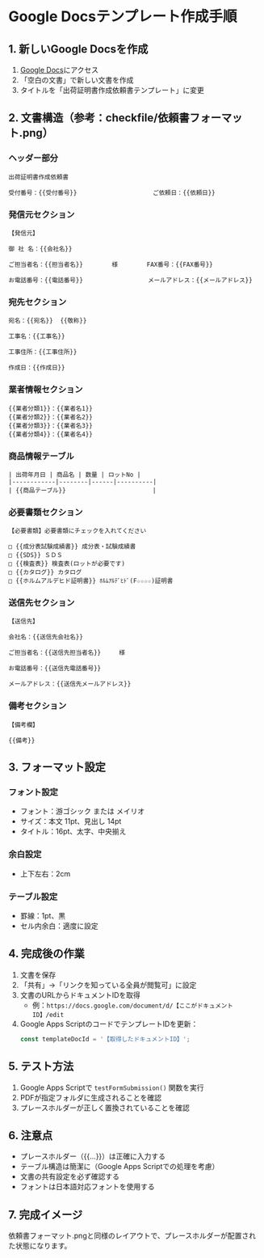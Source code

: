 # Google Docsテンプレート作成手順

## 1. 新しいGoogle Docsを作成

1. [Google Docs](https://docs.google.com)にアクセス
2. 「空白の文書」で新しい文書を作成
3. タイトルを「出荷証明書作成依頼書テンプレート」に変更

## 2. 文書構造（参考：checkfile/依頼書フォーマット.png）

### ヘッダー部分
```
出荷証明書作成依頼書

受付番号：{{受付番号}}                     ご依頼日：{{依頼日}}
```

### 発信元セクション
```
【発信元】

御 社 名：{{会社名}}

ご担当者名：{{担当者名}}        様        FAX番号：{{FAX番号}}

お電話番号：{{電話番号}}                  メールアドレス：{{メールアドレス}}
```

### 宛先セクション
```
宛名：{{宛名}}  {{敬称}}

工事名：{{工事名}}

工事住所：{{工事住所}}

作成日：{{作成日}}
```

### 業者情報セクション
```
{{業者分類1}}：{{業者名1}}
{{業者分類2}}：{{業者名2}}
{{業者分類3}}：{{業者名3}}
{{業者分類4}}：{{業者名4}}
```

### 商品情報テーブル
```
| 出荷年月日 | 商品名 | 数量 | ロットNo |
|------------|--------|------|----------|
| {{商品テーブル}}                        |
```

### 必要書類セクション
```
【必要書類】必要書類にチェックを入れてください

□ {{成分表試験成績書}} 成分表・試験成績書
□ {{SDS}} ＳＤＳ  
□ {{検査表}} 検査表(ロットが必要です)
□ {{カタログ}} カタログ
□ {{ホルムアルデヒド証明書}} ﾎﾙﾑｱﾙﾃﾞﾋﾄﾞ(F☆☆☆☆)証明書
```

### 送信先セクション
```
【送信先】

会社名：{{送信先会社名}}

ご担当者名：{{送信先担当者名}}     様

お電話番号：{{送信先電話番号}}

メールアドレス：{{送信先メールアドレス}}
```

### 備考セクション
```
【備考欄】

{{備考}}
```

## 3. フォーマット設定

### フォント設定
- フォント：游ゴシック または メイリオ
- サイズ：本文 11pt、見出し 14pt
- タイトル：16pt、太字、中央揃え

### 余白設定
- 上下左右：2cm

### テーブル設定
- 罫線：1pt、黒
- セル内余白：適度に設定

## 4. 完成後の作業

1. 文書を保存
2. 「共有」→「リンクを知っている全員が閲覧可」に設定
3. 文書のURLからドキュメントIDを取得
   - 例：`https://docs.google.com/document/d/【ここがドキュメントID】/edit`
4. Google Apps ScriptのコードでテンプレートIDを更新：
   ```javascript
   const templateDocId = '【取得したドキュメントID】';
   ```

## 5. テスト方法

1. Google Apps Scriptで `testFormSubmission()` 関数を実行
2. PDFが指定フォルダに生成されることを確認
3. プレースホルダーが正しく置換されていることを確認

## 6. 注意点

- プレースホルダー（{{...}}）は正確に入力する
- テーブル構造は簡潔に（Google Apps Scriptでの処理を考慮）
- 文書の共有設定を必ず確認する
- フォントは日本語対応フォントを使用する

## 7. 完成イメージ

依頼書フォーマット.pngと同様のレイアウトで、プレースホルダーが配置された状態になります。